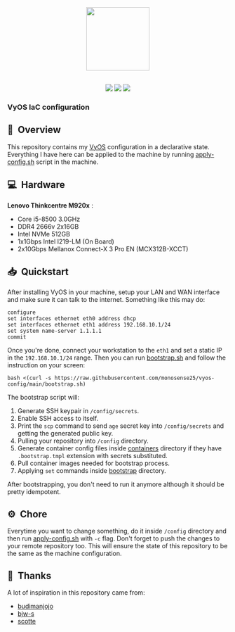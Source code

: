<div align="center">

<img src="https://vyos.io/wp-content/themes/vyos_theme/images/main/vyos-logo.svg" align="center" width="144px" height="144px"/>
</div>
<br/>
<p align="center">
  <img src="https://img.shields.io/badge/VyOS_Version-1.4.rolling.202310130306-blue?style=for-the-badge">
  <img src="https://img.shields.io/github/languages/code-size/monosense25/vyos-config?style=for-the-badge">
  <img src="https://img.shields.io/github/last-commit/monosense25/vyos-config/main?style=for-the-badge">
</p>


### VyOS IaC configuration

## :book:&nbsp; Overview

This repository contains my [VyOS](https://docs.vyos.io/en/latest/index.html) configuration in a declarative state.
Everything I have here can be applied to the machine by running [apply-config.sh](./apply-config.sh) script in the machine.

## :computer:&nbsp; Hardware

**Lenovo Thinkcentre M920x**  :
- Core i5-8500 3.0GHz 
- DDR4 2666v 2x16GB
- Intel NVMe 512GB
- 1x1Gbps Intel I219-LM (On Board)
- 2x10Gbps Mellanox Connect-X 3 Pro EN (MCX312B-XCCT)


## :inbox_tray:&nbsp; Quickstart

After installing VyOS in your machine, setup your LAN and WAN interface and make sure it can talk to the internet.
Something like this may do:

```
configure
set interfaces ethernet eth0 address dhcp
set interfaces ethernet eth1 address 192.168.10.1/24
set system name-server 1.1.1.1
commit
```

Once you're done, connect your workstation to the `eth1` and set a static IP in the `192.168.10.1/24` range.
Then you can run [bootstrap.sh](./bootstrap.sh) and follow the instruction on your screen:
```
bash <(curl -s https://raw.githubusercontent.com/monosense25/vyos-config/main/bootstrap.sh)
```

The bootstrap script will:

1. Generate SSH keypair in `/config/secrets`.
2. Enable SSH access to itself.
3. Print the `scp` command to send `age` secret key into `/config/secrets` and getting the generated public key.
4. Pulling your repository into `/config` directory.
5. Generate container config files inside [containers](./containers) directory if they have `.bootstrap.tmpl` extension with secrets substituted.
6. Pull container images needed for bootstrap process.
7. Applying `set` commands inside [bootstrap](./bootstrap) directory.

After bootstrapping, you don't need to run it anymore although it should be pretty idempotent.

## :gear:&nbsp; Chore

Everytime you want to change something, do it inside `/config` directory and then run [apply-config.sh](./apply-config.sh) with `-c` flag.
Don't forget to push the changes to your remote repository too.
This will ensure the state of this repository to be the same as the machine configuration.

## :handshake:&nbsp; Thanks

A lot of inspiration in this repository came from:
- [budimanjojo](https://github.com/budimanjojo/vyos-config)
- [bjw-s](https://github.com/bjw-s/vyos-config)
- [scotte](https://github.com/szinn/vyos-config)
